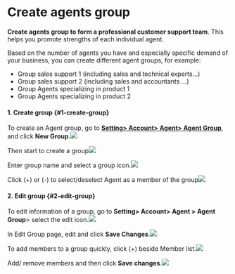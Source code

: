 # Create agents group

**Create agents group to form a professional customer support team**. This helps you promote strengths of each individual agent.

Based on the number of agents you have and especially specific demand of your business, you can create different agent groups, for example:

* Group sales support 1 \(including sales and technical experts…\)
* Group sales support 2 \(including sales and accountants …\)
* Group Agents specializing in product 1
* Group Agents specializing in product 2

#### **1. Create group** {#1-create-group}

To create an Agent group, go to [**Setting&gt; Account&gt; Agent&gt; Agent Group**](https://app.subiz.com/settings/agents-group-add), and click **New Group**.![](https://docv4.subiz.com/wp-content/uploads/2018/03/new-group.png)

Then start to create a group![](https://docv4.subiz.com/wp-content/uploads/2018/03/create-group.png)

Enter group name and select a group icon.![](https://docv4.subiz.com/wp-content/uploads/2018/03/group-name.png)

Click \(+\) or \(-\) to select/deselect Agent as a member of the group![](https://docv4.subiz.com/wp-content/uploads/2018/03/select-member.png)

#### **2. Edit group**  {#2-edit-group}

To edit information of a group, go to **Setting&gt; Account&gt; Agent &gt; Agent Group**&gt; select the edit icon.![](https://docv4.subiz.com/wp-content/uploads/2018/03/edit-group.png)

In Edit Group page, edit and click **Save Changes**.![](https://docv4.subiz.com/wp-content/uploads/2018/03/edit-group-2.png)

To add members to a group quickly, click \(+\) beside Member list.![](https://docv4.subiz.com/wp-content/uploads/2018/03/add-member.png)

Add/ remove members and then click **Save changes**.![](https://docv4.subiz.com/wp-content/uploads/2018/03/add-member-2.png)

